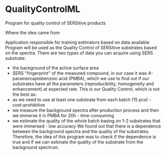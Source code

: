 # QualityControlML
Program for quality control of SERSitive products

Where the idea came from

Application responsible for training estimators based on data available
Program will be used as the Quality Control of SERSitive substrates based on the spectra.
There are two types of data you can acquire using SERS substrate:
- the background of the active surface area
- SERS "fingerprint" of the measured compound, in our case it was 4-paramercaptobenzoic acid (PMBA),
which we use to find out if our substrates have all the parameters (reproducibility, homogeneity and enhancement)
at expected rate. This is our Quality Control, which is not the best as:
- as we need to use at least one substrate from each batch (15 pcs) - cost-prohibitive
- we measure the background spectra after production process and then we immerse it in PMBA for 20h - time-consuming
- we estimate the quality of the whole batch basing on 1-2 substrates that were immersed - low accuracy
We found out that there is a dependence between the background spectra and the quality of the substrates.
Therefore, the idea of this program was to check if the dependence is true and if we can estimate the quality
of the substrate from the background spectrum.

